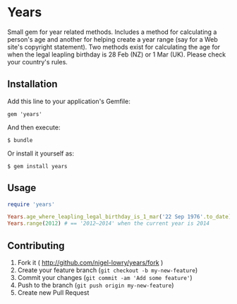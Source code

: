# Years

Small gem for year related methods. Includes a method for calculating a person's age and another for helping create
a year range (say for a Web site's copyright statement). Two methods exist for calculating the age for when the
legal leapling birthday is 28 Feb (NZ) or 1 Mar (UK). Please check your country's rules.

## Installation

Add this line to your application's Gemfile:

    gem 'years'

And then execute:

    $ bundle

Or install it yourself as:

    $ gem install years

## Usage

```ruby
require 'years'

Years.age_where_leapling_legal_birthday_is_1_mar('22 Sep 1976'.to_date) # == 37 when the current date is 26 Jan 14
Years.range(2012) # == '2012–2014' when the current year is 2014
```

## Contributing

1. Fork it ( http://github.com/nigel-lowry/years/fork )
2. Create your feature branch (`git checkout -b my-new-feature`)
3. Commit your changes (`git commit -am 'Add some feature'`)
4. Push to the branch (`git push origin my-new-feature`)
5. Create new Pull Request

